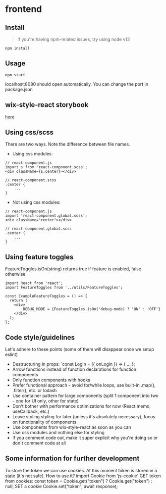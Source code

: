 # frontend

## Install

> If you're having npm-related issues, try using node v12

`npm install`

## Usage
`npm start` 

localhost:8080 should open automatically. You can change the port in package.json 

## wix-style-react storybook
[here](https://wix-style-react.now.sh/?path=/story/introduction-getting-started--getting-started)

## Using css/scss
There are two ways. Note the difference between file names.
- Using css modules:
```
// react-component.js
import s from 'react-component.scss';
<div className={s.center}></div>

// react-component.scss
.center {
    ...
}
```
- Not using css modules:
```
// react-component.js
import 'react-component.global.scss';
<div className="center"></div>

// react-component.global.scss
.center {
    ...
}
```

## Using feature toggles
FeatureToggles.isOn(string) returns true if feature is enabled, false otherwise
```
import React from 'react';
import FeatureToggles from '../utils/FeatureToggles';

const ExampleFeatureToggles = () => {
  return (
    <div>
        DEBUG_MODE = {FeatureToggles.isOn('debug-mode) ? 'ON' : 'OFF'}
    </div>
  );
};
```

## Code style/guidelines
Let's adhere to these points (some of them will disappear once we setup eslint)
- Destructuring in props: `const Login = ({ onLogin }) => { ... };
- Arrow functions instead of function declarations for function components
- Only function components with hooks
- Prefer functional approach - avoid for/while loops, use built-in .map(), .filter(), etc. or lodash
- Use container pattern for large components (split 1 component into two - one for UI only, other for state)
- Don't bother with performance optimizations for now (React.memo, useCallback, etc.)
- Leave styling styling for later (unless it's absolutely necessary), focus on functionality of components
- Use components from wix-style-react as soon as you can
- Use css modules and nothing else for styling
- If you comment code out, make it super explicit why you're doing so or don't comment code at all



## Some information for further development
To store the token we can use cookies. At this moment token is stored in a state (it's not safe).
How to use it?
import Cookie from 'js-cookie'
GET token from cookies:
const token =  Cookie.get("token") ? Cookie.get("token") : null;
SET a cookie
Cookie.set("token", await response);
